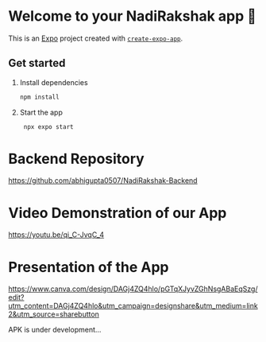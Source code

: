 # Welcome to your NadiRakshak app 👋

This is an [Expo](https://expo.dev) project created with [`create-expo-app`](https://www.npmjs.com/package/create-expo-app).

## Get started

1. Install dependencies

   ```bash
   npm install
   ```

2. Start the app

   ```bash
    npx expo start
   ```

# Backend Repository
https://github.com/abhigupta0507/NadiRakshak-Backend

# Video Demonstration of our App
https://youtu.be/qi_C-JvqC_4

# Presentation of the App
https://www.canva.com/design/DAGj4ZQ4hlo/pGTqXJyvZGhNsgABaEqSzg/edit?utm_content=DAGj4ZQ4hlo&utm_campaign=designshare&utm_medium=link2&utm_source=sharebutton

APK is under development...
